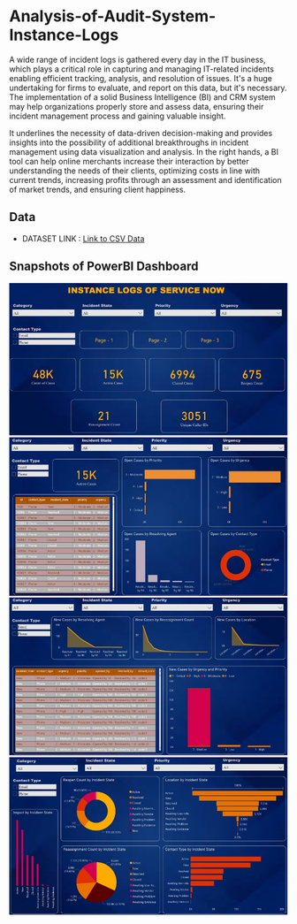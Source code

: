 # Analysis-of-Audit-System-Instance-Logs
A wide range of incident logs is gathered every day in the IT business, which plays a critical role in capturing and managing IT-related incidents enabling efficient tracking, analysis, and resolution of issues. It's a huge undertaking for firms to evaluate, and report on this data, but it's necessary. The implementation of a solid Business Intelligence (BI) and CRM system may help organizations properly store and assess data, ensuring their incident management process and gaining valuable insight.

It underlines the necessity of data-driven decision-making and provides insights into the possibility of additional breakthroughs in incident management using data visualization and analysis. In the right hands, a BI tool can help online merchants increase their interaction by better understanding the needs of their clients, optimizing costs in line with current trends, increasing profits through an assessment and identification of market trends, and ensuring client happiness.

## Data

- DATASET LINK : [Link to CSV Data](https://www.kaggle.com/datasets/shamiulislamshifat/it-incident-log-dataset)

## Snapshots of PowerBI Dashboard

<img src="https://github.com/Vinithvk98/Analysis-of-Audit-System-Instance-Logs/blob/main/Dashboard_Images/Img_1.jpeg" alt="First Page">
<img src="https://github.com/Vinithvk98/Analysis-of-Audit-System-Instance-Logs/blob/main/Dashboard_Images/Img_2.jpeg" alt="Second Page">
<img src="https://github.com/Vinithvk98/Analysis-of-Audit-System-Instance-Logs/blob/main/Dashboard_Images/Img_3.jpeg" alt="Third Page">
<img src="https://github.com/Vinithvk98/Analysis-of-Audit-System-Instance-Logs/blob/main/Dashboard_Images/Img_4.jpeg" alt="Fourth Page">
